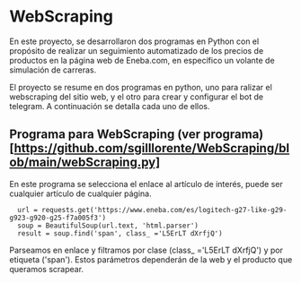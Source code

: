 # WebScraping
En este proyecto, se desarrollaron dos programas en Python con el propósito de realizar un seguimiento automatizado de los precios de productos en la página web de Eneba.com, en específico un volante de simulación de carreras.

El proyecto se resume en dos programas en python, uno para ralizar el webscraping del sitio web, y el otro para crear y configurar el bot de telegram. A continuación se detalla cada uno de ellos.
## Programa para WebScraping (ver programa)[https://github.com/sgilllorente/WebScraping/blob/main/webScraping.py] 

En este programa se selecciona el enlace al artículo de interés, puede ser cualquier artículo de cualquier página.

      url = requests.get('https://www.eneba.com/es/logitech-g27-like-g29-g923-g920-g25-f7a005f3') 
      soup = BeautifulSoup(url.text, 'html.parser')
      result = soup.find('span', class_ ='L5ErLT dXrfjQ')

Parseamos en enlace y filtramos por clase (class_ ='L5ErLT dXrfjQ') y por etiqueta ('span'). Estos parámetros dependerán de la web y el producto que queramos scrapear.

